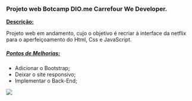 ### Projeto web Botcamp DIO.me Carrefour We Developer.



<u>**Descrição:**</u>

Projeto web em andamento, cujo o objetivo é recriar à interface da netflix para o aperfeiçoamento do Html, Css e JavaScript.



##### <u>**Pontos de Melhorias:**</u>

- Adicionar o Bootstrap;
- Deixar o site responsivo;
- Implementar o Back-End;



![](C:\Users\Deyvid\Downloads\bootcamp_carrefour-removebg-preview.png)





